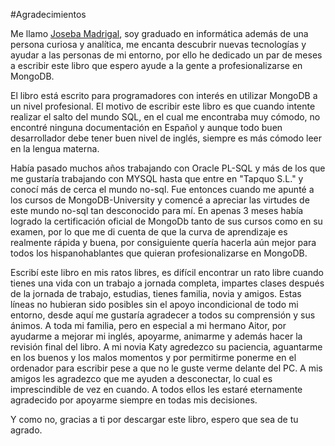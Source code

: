 #Agradecimientos

Me llamo [Joseba Madrigal](http://www.josebamadrigal.com), soy graduado en informática además de una persona curiosa y analítica, me encanta descubrir nuevas tecnologías y ayudar a las personas de mi entorno, por ello he dedicado un par de meses a escribir este libro que espero ayude a la gente a profesionalizarse en MongoDB.

El libro está escrito para programadores con interés en utilizar MongoDB a un nivel profesional. El motivo de escribir este libro es que cuando intente realizar el salto del mundo SQL, en el cual me encontraba muy cómodo, no encontré ninguna documentación en Español y aunque todo buen desarrollador debe tener buen nivel de inglés, siempre es más cómodo leer en la lengua materna.

Había pasado muchos años trabajando con Oracle PL-SQL y más de los que me gustaría trabajando con MYSQL hasta que entre en "Tapquo S.L." y conocí más de cerca el mundo no-sql. Fue entonces cuando me apunté a los cursos de MongoDB-University y comencé a apreciar las virtudes de este mundo no-sql tan desconocido para mí. En apenas 3 meses había logrado la certificación oficial de MongoDb tanto de sus cursos como en su examen, por lo que me di cuenta de que la curva de aprendizaje es realmente rápida y buena, por consiguiente quería hacerla aún mejor para todos los hispanohablantes que quieran profesionalizarse en MongoDB.

Escribí este libro en mis ratos libres, es difícil encontrar un rato libre cuando tienes una vida con un trabajo a jornada completa, impartes clases después de la jornada de trabajo, estudias, tienes familia, novia y amigos. Estas líneas no hubieran sido posibles sin el apoyo incondicional de todo mi entorno, desde aquí me gustaría agradecer a todos su comprensión y sus ánimos. A toda mi familia, pero en especial a mi hermano Aitor, por ayudarme a mejorar mi inglés, apoyarme, animarme y además hacer la revisión final del libro. A mi novia Katy agredezco su paciencia, aguantarme en los buenos y los malos momentos y por permitirme ponerme en el ordenador para escribir pese a que no le guste verme delante del PC. A mis amigos les agradezco que me ayuden a desconectar, lo cual es imprescindible de vez en cuando. A todos ellos les estaré eternamente agradecido por apoyarme siempre en todas mis decisiones.

Y como no, gracias a ti por descargar este libro, espero que sea de tu agrado.
